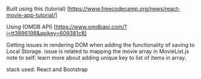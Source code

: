 Built using this (tutorial)
[https://www.freecodecamp.org/news/react-movie-app-tutorial/]

Using (OMDB API) [https://www.omdbapi.com/?i=tt3896198&apikey=609381c8]

Getting issues in rendering DOM when adding the functionality of saving to Local
Storage. issue is related to mapping the movie array in MovieList.js note to
self: learn more about adding unique key to list of items in array.

stack used: React and Bootstrap
